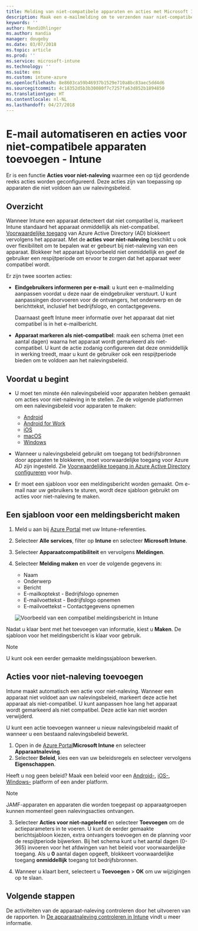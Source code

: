 ```yaml
---
title: Melding van niet-compatibele apparaten en acties met Microsoft Intune - Azure | Microsoft Docs
description: Maak een e-mailmelding om te verzenden naar niet-compatibele apparaten. Voeg acties toe nadat een apparaat is gemarkeerd als niet-compatibel, door bijvoorbeeld een respijtperiode toe te voegen om compatibel te worden, of maak een planning om toegang te blokkeren totdat het apparaat compatibel is. U doet dit met Microsoft Intune in Azure.
keywords: ''
author: MandiOhlinger
ms.author: mandia
manager: dougeby
ms.date: 03/07/2018
ms.topic: article
ms.prod: ''
ms.service: microsoft-intune
ms.technology: ''
ms.suite: ems
ms.custom: intune-azure
ms.openlocfilehash: 8e8603ca59b46937b1529e710a8bc83aec5dd4d6
ms.sourcegitcommit: 4c18352d5b3b30080f7c7257fa63d852b1894850
ms.translationtype: HT
ms.contentlocale: nl-NL
ms.lasthandoff: 04/27/2018
---
```

# <a name="automate-email-and-add-actions-for-noncompliant-devices---intune"></a>E-mail automatiseren en acties voor niet-compatibele apparaten toevoegen - Intune

Er is een functie **Acties voor niet-naleving** waarmee een op tijd geordende reeks acties worden geconfigureerd. Deze acties zijn van toepassing op apparaten die niet voldoen aan uw nalevingsbeleid. 

## <a name="overview"></a>Overzicht
Wanneer Intune een apparaat detecteert dat niet compatibel is, markeert Intune standaard het apparaat onmiddellijk als niet-compatibel. [Voorwaardelijke toegang](https://docs.microsoft.com/azure/active-directory/active-directory-conditional-access-azure-portal) van Azure Active Directory (AD) blokkeert vervolgens het apparaat. Met de **acties voor niet-naleving** beschikt u ook over flexibiliteit om te bepalen wat er gebeurt bij niet-naleving van een apparaat. Blokkeer het apparaat bijvoorbeeld niet onmiddellijk en geef de gebruiker een respijtperiode om ervoor te zorgen dat het apparaat weer compatibel wordt.

Er zijn twee soorten acties:

- **Eindgebruikers informeren per e-mail**: u kunt een e-mailmelding aanpassen voordat u deze naar de eindgebruiker verstuurt. U kunt aanpassingen doorvoeren voor de ontvangers, het onderwerp en de berichttekst, inclusief het bedrijfslogo, en contactgegevens.

    Daarnaast geeft Intune meer informatie over het apparaat dat niet compatibel is in het e-mailbericht.

- **Apparaat markeren als niet-compatibel**: maak een schema (met een aantal dagen) waarna het apparaat wordt gemarkeerd als niet-compatibel. U kunt de actie zodanig configureren dat deze onmiddellijk in werking treedt, maar u kunt de gebruiker ook een respijtperiode bieden om te voldoen aan het nalevingsbeleid.

## <a name="before-you-begin"></a>Voordat u begint

- U moet ten minste één nalevingsbeleid voor apparaten hebben gemaakt om acties voor niet-naleving in te stellen. Zie de volgende platformen om een nalevingsbeleid voor apparaten te maken:

  - [Android](compliance-policy-create-android.md)
  - [Android for Work](compliance-policy-create-android-for-work.md)
  - [iOS](compliance-policy-create-ios.md)
  - [macOS](compliance-policy-create-mac-os.md)
  - [Windows](compliance-policy-create-windows.md)

- Wanneer u nalevingsbeleid gebruikt om toegang tot bedrijfsbronnen door apparaten te blokkeren, moet voorwaardelijke toegang voor Azure AD zijn ingesteld. Zie [Voorwaardelijke toegang in Azure Active Directory configureren](https://docs.microsoft.com/azure/active-directory/active-directory-conditional-access-azure-portal) voor hulp.

- Er moet een sjabloon voor een meldingsbericht worden gemaakt. Om e-mail naar uw gebruikers te sturen, wordt deze sjabloon gebruikt om acties voor niet-naleving te maken.

## <a name="create-a-notification-message-template"></a>Een sjabloon voor een meldingsbericht maken

1. Meld u aan bij [Azure Portal](https://portal.azure.com) met uw Intune-referenties. 
2. Selecteer **Alle services**, filter op **Intune** en selecteer **Microsoft Intune**.
3. Selecteer **Apparaatcompatibiliteit** en vervolgens **Meldingen**. 
4. Selecteer **Melding maken** en voer de volgende gegevens in:

   - Naam
   - Onderwerp
   - Bericht
   - E-mailkoptekst - Bedrijfslogo opnemen
   - E-mailvoettekst - Bedrijfslogo opnemen
   - E-mailvoettekst – Contactgegevens opnemen

   ![Voorbeeld van een compatibel meldingsbericht in Intune](./media/actionsfornoncompliance-1.PNG)

Nadat u klaar bent met het toevoegen van informatie, kiest u **Maken**. De sjabloon voor het meldingsbericht is klaar voor gebruik.

> [!NOTE]
> U kunt ook een eerder gemaakte meldingssjabloon bewerken.

## <a name="add-actions-for-noncompliance"></a>Acties voor niet-naleving toevoegen

Intune maakt automatisch een actie voor niet-naleving. Wanneer een apparaat niet voldoet aan uw nalevingsbeleid, markeert deze actie het apparaat als niet-compatibel. U kunt aanpassen hoe lang het apparaat wordt gemarkeerd als niet compatibel. Deze actie kan niet worden verwijderd.

U kunt een actie toevoegen wanneer u nieuw nalevingsbeleid maakt of wanneer u een bestaand nalevingsbeleid bewerkt. 

1. Open in de [Azure Portal](https://portal.azure.com)**Microsoft Intune** en selecteer **Apparaatnaleving**.
2. Selecteer **Beleid**, kies een van uw beleidsregels en selecteer vervolgens **Eigenschappen**. 

  Heeft u nog geen beleid? Maak een beleid voor een [Android-](compliance-policy-create-android.md), [iOS-](compliance-policy-create-ios.md), [Windows-](compliance-policy-create-windows.md) platform of een ander platform.
  
  > [!NOTE]
  > JAMF-apparaten en apparaten die worden toegepast op apparaatgroepen kunnen momenteel geen nalevingsacties ontvangen.

3. Selecteer **Acties voor niet-nageleefd** en selecteer **Toevoegen** om de actieparameters in te voeren. U kunt de eerder gemaakte berichtsjabloon kiezen, extra ontvangers toevoegen en de planning voor de respijtperiode bijwerken. Bij het schema kunt u het aantal dagen (0-365) invoeren voor het afdwingen van het beleid voor voorwaardelijke toegang. Als u **0** aantal dagen opgeeft, blokkeert voorwaardelijke toegang **onmiddellijk** toegang tot bedrijfsbronnen.

4. Wanneer u klaart bent, selecteert u **Toevoegen** > **OK** om uw wijzigingen op te slaan.

## <a name="next-steps"></a>Volgende stappen
De activiteiten van de apparaat-naleving controleren door het uitvoeren van de rapporten. In [De apparaatnaleving controleren in Intune](device-compliance-monitor.md) vindt u meer informatie.

